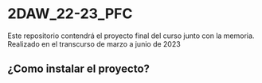 # 2DAW_22-23_PFC
Este repositorio contendrá el proyecto final del curso junto con la memoria. Realizado en el transcurso de marzo a junio de 2023
<h2>¿Como instalar el proyecto?</h2>

